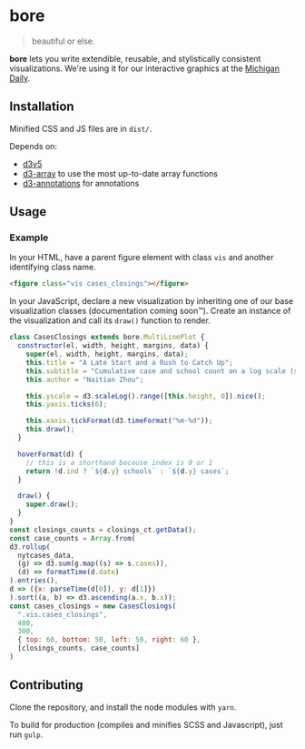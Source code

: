 # bore

> beautiful or else.

**bore** lets you write extendible, reusable, and stylistically consistent
visualizations. We're using it for our interactive graphics at the [Michigan
Daily](https://michigandaily.com).

## Installation

Minified CSS and JS files are in `dist/`.

Depends on:

- [d3v5](https://d3js.org/)
- [d3-array](https://github.com/d3/d3-array) to use the most up-to-date array
  functions
- [d3-annotations](https://d3-annotation.susielu.com/) for annotations

## Usage

### Example

In your HTML, have a parent figure element with class `vis` and another
identifying class name.
```html
<figure class="vis cases_closings"></figure>
```
In your JavaScript, declare a new visualization by inheriting one of our base
visualization classes (documentation coming soon™). Create an instance of the
visualization and call its `draw()` function to render.
```js
class CasesClosings extends bore.MultiLinePlot {
  constructor(el, width, height, margins, data) {
    super(el, width, height, margins, data);
    this.title = "A Late Start and a Rush to Catch Up";
    this.subtitle = "Cumulative case and school count on a log scale (slope is rate of exponential increase)."
    this.author = "Naitian Zhou";

    this.yscale = d3.scaleLog().range([this.height, 0]).nice();
    this.yaxis.ticks(6);

    this.xaxis.tickFormat(d3.timeFormat("%m-%d"));
    this.draw();
  }

  hoverFormat(d) {
    // this is a shorthand because index is 0 or 1
    return !d.ind ? `${d.y} schools` : `${d.y} cases`;
  }

  draw() {
    super.draw();
  }
}
const closings_counts = closings_ct.getData();
const case_counts = Array.from(
d3.rollup(
  nytcases_data,
  (g) => d3.sum(g.map((s) => s.cases)),
  (d) => formatTime(d.date)
).entries(),
d => ({x: parseTime(d[0]), y: d[1]})
).sort((a, b) => d3.ascending(a.x, b.x));
const cases_closings = new CasesClosings(
  ".vis.cases_closings",
  400,
  300,
  { top: 60, bottom: 50, left: 50, right: 60 },
  [closings_counts, case_counts]
)
```

## Contributing

Clone the repository, and install the node modules with `yarn`.

To build for production (compiles and minifies SCSS and Javascript), just run
`gulp`.
